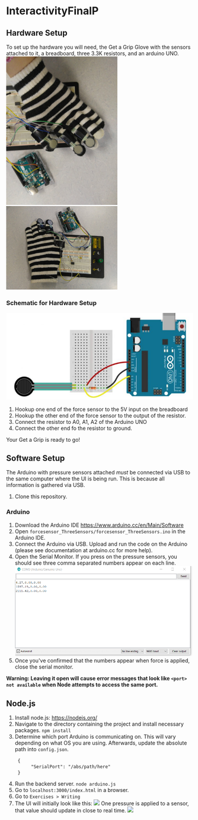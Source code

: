 # InteractivityFinalP


## Hardware Setup
To set up the hardware you will need, the Get a Grip Glove with the sensors attached to it, a breadboard, three 3.3K resistors, and an arduino UNO.
<img src = "Images/GetGripGlove-1.jpg" width=300>
<img src = "Images/GetGripGlove-2.jpg" width=300>

### Schematic for Hardware Setup

![](Images/HookupGuideForceSensor.JPG)

1. Hookup one end of the force sensor to the 5V input on the breadboard
2. Hookup the other end of the force sensor to the output of the resistor.
3. Connect the resistor to A0, A1, A2 of the Arduino UNO
4. Connect the other end fo the resistor to ground. 

Your Get a Grip is ready to go!

## Software Setup
The Arduino with pressure sensors attached *must* be connected via USB to the same computer where the UI is being run.
This is because all information is gathered via USB. 

1. Clone this repository.

### Arduino

1. Download the Arduino IDE https://www.arduino.cc/en/Main/Software 
2. Open `forcesensor_ThreeSensors/forcesensor_ThreeSensors.ino` in the Arduino IDE.
3. Connect the Arduino via USB. Upload and run the code on the Arduino (please see documentation at arduino.cc for more help).
4. Open the Serial Monitor. If you press on the pressure sensors, you should see three comma separated numbers appear on each line.
![](Images/Arduino.PNG)
5. Once you've confirmed that the numbers appear when force is applied, close the serial monitor. 

**Warning: Leaving it open will cause error messages that look like `<port> not available` when Node attempts to access the same port.**

## Node.js
1. Install node.js: https://nodejs.org/
3. Navigate to the directory containing the project and install necessary packages.
`npm install`
4. Determine which port Arduino is communicating on. This will vary depending on what OS you are using. Afterwards, update the absolute path into `config.json`.  
   ```
    {
         "SerialPort": "/abs/path/here"
    }
    ```
5. Run the backend server. `node arduino.js`
6. Go to `localhost:3000/index.html` in a browser. 
7. Go to  `Exercises > Writing`
8. The UI will initially look like this:
 ![](Images/UI.PNG)
 One pressure is applied to a sensor, that value should update in close to real time.
 ![](Images/UI-working.PNG)
 


